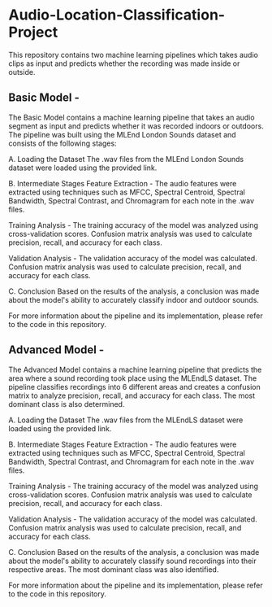 # Audio-Location-Classification-Project
This repository contains two machine learning pipelines which takes audio clips as input and predicts whether the recording was made inside or outside. 
## Basic Model - 
The Basic Model contains a machine learning pipeline that takes an audio segment as input and predicts whether it was recorded indoors or outdoors. The pipeline was built using the MLEnd London Sounds dataset and consists of the following stages:

A. Loading the Dataset
The .wav files from the MLEnd London Sounds dataset were loaded using the provided link.

B. Intermediate Stages
Feature Extraction - The audio features were extracted using techniques such as MFCC, Spectral Centroid, Spectral Bandwidth, Spectral Contrast, and Chromagram for each note in the .wav files.

Training Analysis - The training accuracy of the model was analyzed using cross-validation scores. Confusion matrix analysis was used to calculate precision, recall, and accuracy for each class.

Validation Analysis - The validation accuracy of the model was calculated. Confusion matrix analysis was used to calculate precision, recall, and accuracy for each class.

C. Conclusion
Based on the results of the analysis, a conclusion was made about the model's ability to accurately classify indoor and outdoor sounds.

For more information about the pipeline and its implementation, please refer to the code in this repository.

## Advanced Model - 
The Advanced Model contains a machine learning pipeline that predicts the area where a sound recording took place using the MLEndLS dataset. The pipeline classifies recordings into 6 different areas and creates a confusion matrix to analyze precision, recall, and accuracy for each class. The most dominant class is also determined.

A. Loading the Dataset
The .wav files from the MLEndLS dataset were loaded using the provided link.

B. Intermediate Stages
Feature Extraction - The audio features were extracted using techniques such as MFCC, Spectral Centroid, Spectral Bandwidth, Spectral Contrast, and Chromagram for each note in the .wav files.

Training Analysis - The training accuracy of the model was analyzed using cross-validation scores. Confusion matrix analysis was used to calculate precision, recall, and accuracy for each class.

Validation Analysis - The validation accuracy of the model was calculated. Confusion matrix analysis was used to calculate precision, recall, and accuracy for each class.

C. Conclusion
Based on the results of the analysis, a conclusion was made about the model's ability to accurately classify sound recordings into their respective areas. The most dominant class was also identified.

For more information about the pipeline and its implementation, please refer to the code in this repository.

